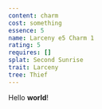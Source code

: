 ```yaml
---
content: charm
cost: something
essence: 5
name: Larceny e5 Charm 1
rating: 5
requires: []
splat: Second Sunrise
trait: Larceny
tree: Thief
---
```


Hello **world**!
